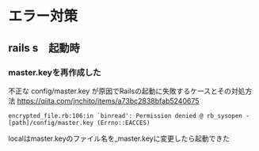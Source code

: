 
# エラー対策


## rails s　起動時

### master.keyを再作成した

不正な config/master.key が原因でRailsの起動に失敗するケースとその対処方法
https://qiita.com/jnchito/items/a73bc2838bfab5240675

```
encrypted_file.rb:106:in `binread': Permission denied @ rb_sysopen - [path]/config/master.key (Errno::EACCES)
```

localはmaster.keyのファイル名を_master.keyに変更したら起動できた


